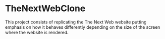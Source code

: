 # TheNextWebClone
This project consists of replicating the The Next Web website putting emphasis on how it behaves differently depending on the size of the screen where the website is rendered.
